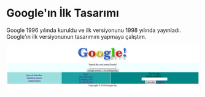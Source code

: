 # Google'ın İlk Tasarımı
Google 1996 yılında kuruldu ve ilk versiyonunu 1998 yılında yayınladı. Google'ın ilk versiyonunun tasarımını yapmaya çalıştım. 

![Kod görüntüsü](googleornek.png)

